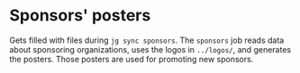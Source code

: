 # Sponsors' posters

Gets filled with files during `jg sync sponsors`. The `sponsors` job reads data about sponsoring organizations, uses the logos in `../logos/`, and generates the posters. Those posters are used for promoting new sponsors.
